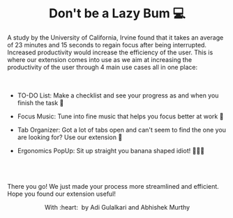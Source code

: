 <h1 align="center"> Don't be a Lazy Bum 💻</h1>

A study by the University of California, Irvine found that it takes an average of 23 minutes and 15 seconds to regain focus after being interrupted. Increased productivity would increase the efficiency of the user.
This is where our extension comes into use as we aim at increasing the productivity of the user through 4 main use cases all in one place:
<br><br><br>

- TO-DO List: Make a checklist and see your progress as and when you finish the task 📝

- Focus Music: Tune into fine music that helps you focus better at work 🎵

- Tab Organizer: Got a lot of tabs open and can't seem to find the one you are looking for? Use our extension 🔗

- Ergonomics PopUp: Sit up straight you banana shaped idiot! 👨🏼‍⚕️
<br><br><br><br>

There you go! We just made your process more streamlined and efficient. Hope you found our extension useful!
<p align="center">
	With :heart: &nbsp;by Adi Gulalkari and Abhishek Murthy
</p>

